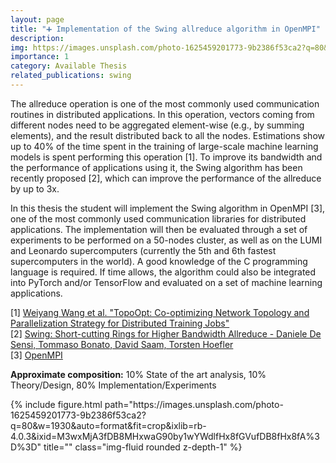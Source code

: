 ```yaml
---
layout: page
title: "➕ Implementation of the Swing allreduce algorithm in OpenMPI"
description: 
img: https://images.unsplash.com/photo-1625459201773-9b2386f53ca2?q=80&w=1930&auto=format&fit=crop&ixlib=rb-4.0.3&ixid=M3wxMjA3fDB8MHxwaG90by1wYWdlfHx8fGVufDB8fHx8fA%3D%3D
importance: 1
category: Available Thesis
related_publications: swing
---
```


The allreduce operation is one of the most commonly used communication routines in distributed applications. In this operation, vectors coming from different nodes need to be aggregated element-wise (e.g., by summing elements), and the result distributed back to all the nodes. Estimations show up to 40% of the time spent in the training of large-scale machine learning models is spent performing this operation [1]. To improve its bandwidth and the performance of applications using it, the Swing algorithm has been recently proposed [2], which can improve the performance of the allreduce by up to 3x. 

In this thesis the student will implement the Swing algorithm in OpenMPI [3], one of the most commonly used communication libraries for distributed applications. The implementation will then be evaluated through a set of experiments to be performed on a 50-nodes cluster, as well as on the LUMI and Leonardo supercomputers (currently the 5th and 6th fastest supercomputers in the world). A good knowledge of the C programming language is required. If time allows, the algorithm could also be integrated into PyTorch and/or TensorFlow and evaluated on a set of machine learning applications.

[1] <a href="https://www.usenix.org/conference/nsdi23/presentation/wang-weiyang">Weiyang Wang et al. "TopoOpt: Co-optimizing Network Topology and Parallelization Strategy for Distributed Training Jobs"</a><br>
[2] <a href="https://arxiv.org/abs/2401.09356">Swing: Short-cutting Rings for Higher Bandwidth Allreduce - Daniele De Sensi, Tommaso Bonato, David Saam, Torsten Hoefler</a><br>
[3] <a href="https://www.open-mpi.org/">OpenMPI</a><br>
 
<b>Approximate composition:</b> 10% State of the art analysis, 10% Theory/Design, 80% Implementation/Experiments

<div class="row">
    <div class="col-sm mt-3 mt-md-0">
        {% include figure.html path="https://images.unsplash.com/photo-1625459201773-9b2386f53ca2?q=80&w=1930&auto=format&fit=crop&ixlib=rb-4.0.3&ixid=M3wxMjA3fDB8MHxwaG90by1wYWdlfHx8fGVufDB8fHx8fA%3D%3D" title="" class="img-fluid rounded z-depth-1" %}
    </div>
</div>